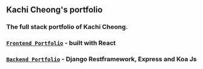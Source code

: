 ## Kachi Cheong's portfolio

### The full stack portfolio of Kachi Cheong.

### [**`Frontend Portfolio`**](https://kachiic.github.io/backend_portfolio/) - built with React

### [**`Backend Portfolio`**](https://kachiic.github.io/backend_portfolio/) - Django Restframework, Express and Koa Js
